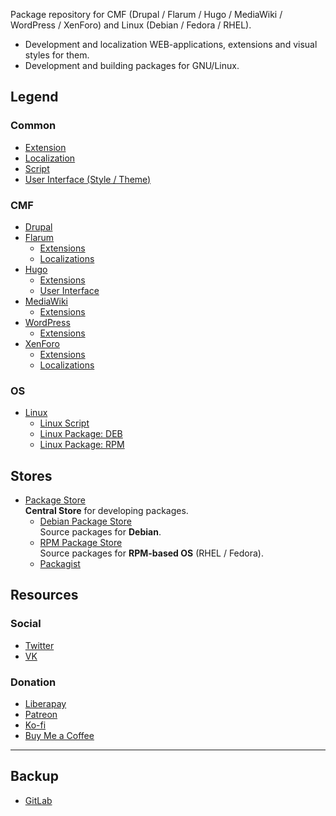 Package repository for CMF (Drupal / Flarum / Hugo / MediaWiki / WordPress / XenForo) and Linux (Debian / Fedora / RHEL).

- Development and localization WEB-applications, extensions and visual styles for them.
- Development and building packages for GNU/Linux.

## Legend

### Common

- [Extension](https://github.com/search?q=topic:extension+org:pkgstore&amp;type=Repositories)
- [Localization](https://github.com/search?q=topic:l10n+org:pkgstore&amp;type=Repositories)
- [Script](https://github.com/search?q=topic:script+org:pkgstore&amp;type=Repositories)
- [User Interface (Style / Theme)](https://github.com/search?q=topic:ui+org:pkgstore&amp;type=Repositories)

### CMF

- [Drupal](https://github.com/search?q=topic:drupal+org:pkgstore&amp;type=Repositories)
- [Flarum](https://github.com/search?q=topic:flarum+org:pkgstore&amp;type=Repositories)
  - [Extensions](https://github.com/search?q=topic:flarum+topic:extension+org:pkgstore&amp;type=Repositories)
  - [Localizations](https://github.com/search?q=topic:flarum+topic:l10n+org:pkgstore&amp;type=Repositories)
- [Hugo](https://github.com/search?q=topic:hugo+org:pkgstore&amp;type=Repositories)
  - [Extensions](https://github.com/search?q=topic:hugo+topic:extension+org:pkgstore&amp;type=Repositories)
  - [User Interface](https://github.com/search?q=topic:hugo+topic:ui+org:pkgstore&amp;type=Repositories)
- [MediaWiki](https://github.com/search?q=topic:mediawiki+org:pkgstore&amp;type=Repositories)
  - [Extensions](https://github.com/search?q=topic:mediawiki+topic:extension+org:pkgstore&amp;type=Repositories)
- [WordPress](https://github.com/search?q=topic:wordpress+org:pkgstore&amp;type=Repositories)
  - [Extensions](https://github.com/search?q=topic:wordpress+topic:extension+org:pkgstore&amp;type=Repositories)
- [XenForo](https://github.com/search?q=topic:xenforo+org:pkgstore&amp;type=Repositories)
  - [Extensions](https://github.com/search?q=topic:xenforo+topic:extension+org:pkgstore&amp;type=Repositories)
  - [Localizations](https://github.com/search?q=topic:xenforo+topic:l10n+org:pkgstore&amp;type=Repositories)

### OS

- [Linux](https://github.com/search?q=topic:linux+org:pkgstore&amp;type=Repositories)
  - [Linux Script](https://github.com/search?q=topic:linux+topic:script+org:pkgstore&amp;type=Repositories)
  - [Linux Package: DEB](https://github.com/search?q=topic:linux+topic:deb+org:pkgstore&amp;type=Repositories)
  - [Linux Package: RPM](https://github.com/search?q=topic:linux+topic:rpm+org:pkgstore&amp;type=Repositories)

## Stores

- [Package Store](https://github.com/pkgstore)  
  **Central Store** for developing packages.
  - [Debian Package Store](https://github.com/deb-store)  
    Source packages for **Debian**.
  - [RPM Package Store](https://github.com/rpm-store)  
    Source packages for **RPM-based OS** (RHEL / Fedora).
  - [Packagist](https://packagist.org/packages/pkgstore)  

## Resources

### Social

- [Twitter](https://twitter.com/pkgstore)
- [VK](https://vk.com/pkgstore)

### Donation

- [Liberapay](https://liberapay.com/pkgstore)
- [Patreon](https://patreon.com/pkgstore)
- [Ko-fi](https://ko-fi.com/pkgstore)
- [Buy Me a Coffee](https://buymeacoffee.com/pkgstore)

---

## Backup

- [GitLab](https://gitlab.com/pkgstore)
